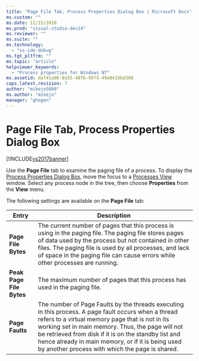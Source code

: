 ```yaml
---
title: "Page File Tab, Process Properties Dialog Box | Microsoft Docs"
ms.custom: ""
ms.date: 11/15/2016
ms.prod: "visual-studio-dev14"
ms.reviewer: ""
ms.suite: ""
ms.technology: 
  - "vs-ide-debug"
ms.tgt_pltfrm: ""
ms.topic: "article"
helpviewer_keywords: 
  - "Process properties for Windows NT"
ms.assetid: daf41a06-8a55-48f6-95f5-49a8416bd308
caps.latest.revision: 7
author: "mikejo5000"
ms.author: "mikejo"
manager: "ghogen"
---
```

# Page File Tab, Process Properties Dialog Box
[!INCLUDE[vs2017banner](../includes/vs2017banner.md)]

Use the **Page File** tab to examine the paging file of a process. To display the [Process Properties Dialog Box](../debugger/process-properties-dialog-box.md), move the focus to a [Processes View](../debugger/processes-view.md) window. Select any process node in the tree, then choose **Properties** from the **View** menu.  
  
 The following settings are available on the **Page File** tab:  
  
|Entry|Description|  
|-----------|-----------------|  
|**Page File Bytes**|The current number of pages that this process is using in the paging file. The paging file stores pages of data used by the process but not contained in other files. The paging file is used by all processes, and lack of space in the paging file can cause errors while other processes are running.|  
|**Peak Page File Bytes**|The maximum number of pages that this process has used in the paging file.|  
|**Page Faults**|The number of Page Faults by the threads executing in this process. A page fault occurs when a thread refers to a virtual memory page that is not in its working set in main memory. Thus, the page will not be retrieved from disk if it is on the standby list and hence already in main memory, or if it is being used by another process with which the page is shared.|



